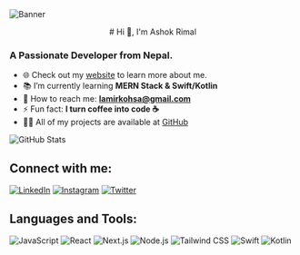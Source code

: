<img src="https://cdn.discordapp.com/attachments/1269994258438557727/1357743745138819327/image.png?ex=67f150e6&is=67efff66&hm=90ccde58d03b0c2bcfefa3b37fed0e3314ab595aeff1b2d0b4a3259847be030a&" alt="Banner" />

<p align=center># Hi 👋, I'm Ashok Rimal </p>

### A Passionate Developer from Nepal.

- 🌐 Check out my [website](https://ashokrimal.com.np) to learn more about me.
- 📚 I’m currently learning **MERN Stack & Swift/Kotlin**
- 📩 How to reach me: **lamirkohsa@gmail.com**
- ⚡ Fun fact: **I turn coffee into code ☕**
- 👨‍💻 All of my projects are available at [GitHub](https://github.com/ashokrimal)

![GitHub Stats](https://github-readme-streak-stats.herokuapp.com/?user=ashokrimal&theme=dark)

## Connect with me:
[![LinkedIn](https://img.shields.io/badge/LinkedIn-0077B5?style=for-the-badge&logo=linkedin&logoColor=white)](https://www.linkedin.com/in/ashokrimal) 
[![Instagram](https://img.shields.io/badge/Instagram-E4405F?style=for-the-badge&logo=instagram&logoColor=white)](https://www.instagram.com/lamirkohsa) 
[![Twitter](https://img.shields.io/badge/Twitter-1DA1F2?style=for-the-badge&logo=twitter&logoColor=white)](https://twitter.com/lamirkohsa)

## Languages and Tools:
![JavaScript](https://img.shields.io/badge/JavaScript-F7DF1E?style=for-the-badge&logo=javascript&logoColor=black)
![React](https://img.shields.io/badge/React-61DAFB?style=for-the-badge&logo=react&logoColor=black)
![Next.js](https://img.shields.io/badge/Next.js-000000?style=for-the-badge&logo=nextdotjs&logoColor=white)
![Node.js](https://img.shields.io/badge/Node.js-339933?style=for-the-badge&logo=nodedotjs&logoColor=white)
![Tailwind CSS](https://img.shields.io/badge/TailwindCSS-06B6D4?style=for-the-badge&logo=tailwindcss&logoColor=white)
![Swift](https://img.shields.io/badge/Swift-FA7343?style=for-the-badge&logo=swift&logoColor=white)
![Kotlin](https://img.shields.io/badge/Kotlin-0095D5?style=for-the-badge&logo=kotlin&logoColor=white)

